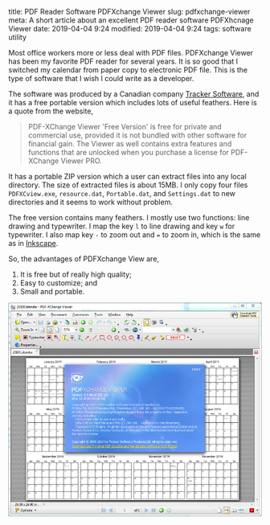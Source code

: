 title: PDF Reader Software PDFXchange Viewer
slug: pdfxchange-viewer
meta: A short article about an excellent PDF reader software PDFXhcnage Viewer 
date: 2019-04-04 9:24
modified: 2019-04-04 9:24
tags: software utility 


Most office workers more or less deal with PDF files.  PDFXchange Viewer has been 
my favorite PDF reader for several years.  It is so good that I switched my 
calendar from paper copy to electronic PDF file. This is the type of software that
I wish I could write as a developer. 

The software was produced by a Canadian company 
[Tracker Software](https://www.tracker-software.com/product/pdf-xchange-viewer),
and it has a free portable version which includes lots of useful feathers.  Here 
is a quote from the website,

> PDF-XChange Viewer 'Free Version' is free for private and commercial use,
> provided it is not bundled with other software for financial gain. The
> Viewer as well contains extra features and functions that are unlocked when
> you purchase a license for PDF-XChange Viewer PRO. 

It has a portable ZIP version which a user can extract files into any
local directory.  The size of extracted files is about 15MB. I only copy four files 
`PDFXCview.exe`, `resource.dat`, `Portable.dat`, and `Settings.dat` to new directories
and it seems to work without problem.

The free version contains many feathers.  I mostly use two functions: line drawing 
and typewriter.  I map the key `l` to line drawing and key `w` for typewriter. 
I also map key `-` to zoom out and `=` to zoom in, which is the same as in
[Inkscape](/pages/inkscape-tutorial.html). 

So, the advantages of PDFXchange View are, 

1. It is free but of really high quality;
2. Easy to customize; and
3. Small and portable. 

<div style="max-width:800px">
  <img class="img-fluid" src="/images/pdf-xchange-viewer-calendar.png" alt="save emails"> 
</div>
